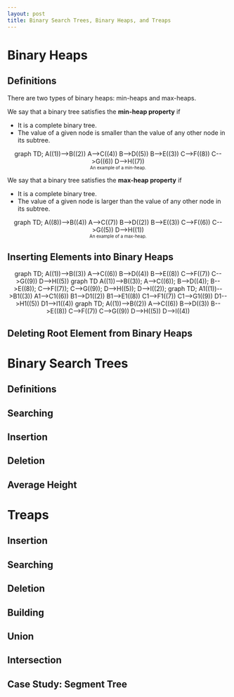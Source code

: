 ```yaml
---
layout: post
title: Binary Search Trees, Binary Heaps, and Treaps
---
```

# Binary Heaps
## Definitions
There are two types of binary heaps: min-heaps and max-heaps. 

We say that a binary tree satisfies the **min-heap property** if 

- It is a complete binary tree.
- The value of a given node is smaller than the value of any other node in its subtree.

<center>
<div class="mermaid">
graph TD;
    A((1))-->B((2))
    A-->C((4))
    B-->D((5))
    B-->E((3))
    C-->F((8))
    C-->G((6))
    D-->H((7))
</div>
<font size="-2">
<caption>
An example of a min-heap.
</caption>
</font>
</center>

We say that a binary tree satisfies the **max-heap property** if

- It is a complete binary tree.
- The value of a given node is larger than the value of any other node in its subtree.

<center>
<div class="mermaid">
graph TD;
    A((8))-->B((4))
    A-->C((7))
    B-->D((2))
    B-->E((3))
    C-->F((6))
    C-->G((5))
    D-->H((1))
</div>
<font size="-2">
<caption>
An example of a max-heap.
</caption>
</font>
</center>

## Inserting Elements into Binary Heaps
<center>
<div class="mermaid" style="display:inline">
graph TD;
    A((1))-->B((3))
    A-->C((6))
    B-->D((4))
    B-->E((8))
    C-->F((7))
    C-->G((9))
    D-->H((5))
</div>
<div class="mermaid" style="display:inline">
graph TD
    A((1))-->B((3));
    A-->C((6));
    B-->D((4));
    B-->E((8));
    C-->F((7));
    C-->G((9));
    D-->H((5));
    D-->I((2));
</div>
<div class="mermaid" style="display:inline">
graph TD;
    A1((1))-->B1((3))
    A1-->C1((6))
    B1-->D1((2))
    B1-->E1((8))
    C1-->F1((7))
    C1-->G1((9))
    D1-->H1((5))
    D1-->I1((4))
</div>
<div class="mermaid" style="display:inline">
graph TD;
    A((1))-->B((2))
    A-->C((6))
    B-->D((3))
    B-->E((8))
    C-->F((7))
    C-->G((9))
    D-->H((5))
    D-->I((4))
</div>
</center>

## Deleting Root Element from Binary Heaps

# Binary Search Trees

## Definitions

## Searching

## Insertion

## Deletion

## Average Height

# Treaps

## Insertion

## Searching

## Deletion

## Building

## Union

## Intersection

## Case Study: Segment Tree